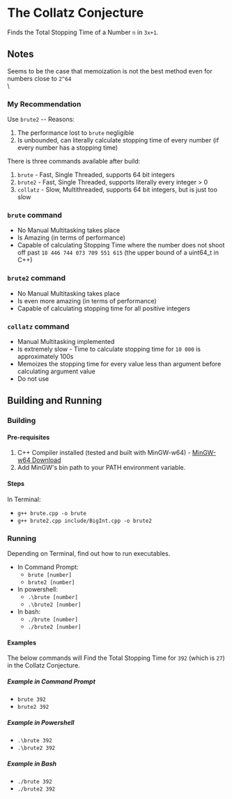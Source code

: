 # The Collatz Conjecture
Finds the Total Stopping Time of a Number ```n``` in ```3x+1```.

## Notes
Seems to be the case that memoization is not the best method even for numbers close to ```2^64``` \
\
### My Recommendation
Use ```brute2``` -- Reasons:
1. The performance lost to ```brute``` negligible
2. Is unbounded, can literally calculate stopping time of every number (if every number has a stopping time)

There is three commands available after build:
1. ```brute```   - Fast, Single Threaded, supports 64 bit integers
2. ```brute2```  - Fast, Single Threaded, supports literally every integer > 0
3. ```collatz``` - Slow, Multithreaded, supports 64 bit integers, but is just too slow

### ```brute``` command
* No Manual Multitasking takes place
* Is Amazing (in terms of performance)
* Capable of calculating Stopping Time where the number does not shoot off past ```18 446 744 073 709 551 615``` (the upper bound of a uint64_t in C++)

### ```brute2``` command
* No Manual Multitasking takes place
* Is even more amazing (in terms of performance)
* Capable of calculating stopping time for all positive integers

### ```collatz``` command
* Manual Multitasking implemented
* Is extremely slow - Time to calculate stopping time for ```10 000``` is approximately 100s
* Memoizes the stopping time for every value less than argument before calculating argument value
* Do not use

## Building and Running
### Building
#### Pre-requisites
1. C++ Compiler installed (tested and built with MinGW-w64) - [MinGW-w64 Download](https://sourceforge.net/projects/mingw-w64/files/Toolchains%20targetting%20Win32/Personal%20Builds/mingw-builds/installer/mingw-w64-install.exe/download)
2. Add MinGW's bin path to your PATH environment variable.

#### Steps
In Terminal:
* ```g++ brute.cpp -o brute```
* ```g++ brute2.cpp include/BigInt.cpp -o brute2```

### Running
Depending on Terminal, find out how to run executables.
* In Command Prompt:
  * ```brute [number]```
  * ```brute2 [number]```
* In powershell:
  * ```.\brute [number]```
  * ```.\brute2 [number]```
* In bash:
  * ```./brute [number]```
  * ```./brute2 [number]```

#### Examples
The below commands will Find the Total Stopping Time for ```392``` (which is ```27```) in the Collatz Conjecture.

##### Example in Command Prompt
* ```brute 392```
* ```brute2 392```

##### Example in Powershell
* ```.\brute 392```
* ```.\brute2 392```

##### Example in Bash
* ```./brute 392```
* ```./brute2 392```